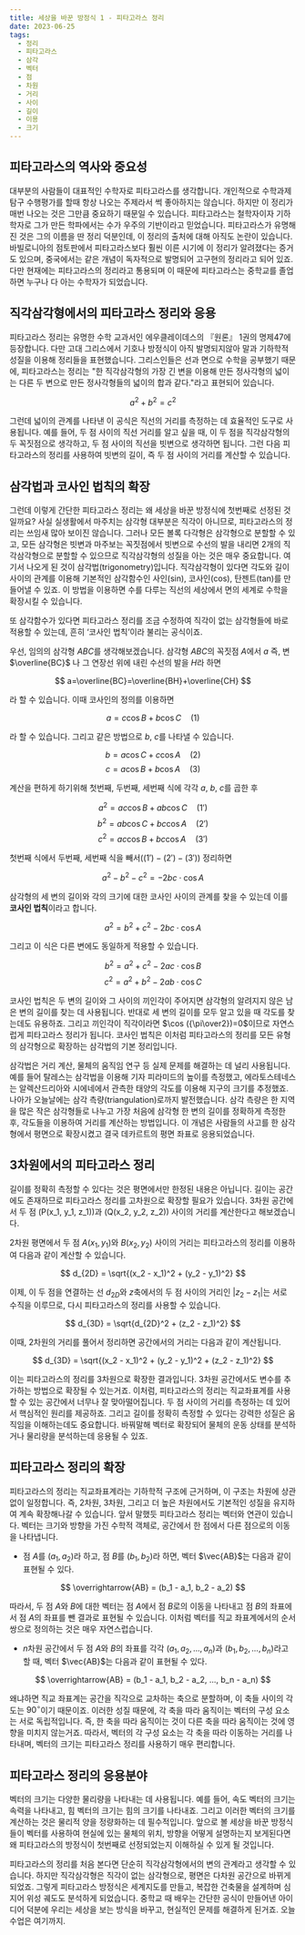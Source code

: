 ```yaml
---
title: 세상을 바꾼 방정식 1 - 피타고라스 정리
date: 2023-06-25
tags:
  - 정리
  - 피타고라스
  - 삼각
  - 벡터
  - 점
  - 차원
  - 거리
  - 사이
  - 길이
  - 이용
  - 크기
---
```

## 피타고라스의 역사와 중요성
대부분의 사람들이 대표적인 수학자로 피타고라스를 생각합니다. 개인적으로 수학과제탐구 수행평가를 할때 항상 나오는 주제라서 썩 좋아하지는 않습니다. 하지만 이 정리가 매번 나오는 것은 그만큼 중요하기 때문일 수 있습니다. 피타고라스는 철학자이자 기하학자로 그가 만든 학파에서는 수가 우주의 기반이라고 믿었습니다. 피타고라스가 유명해진 것은 그의 이름을 딴 정리 덕분인데, 이 정리의 출처에 대해 아직도 논란이 있습니다. 바빌로니아의 점토판에서 피타고라스보다 훨씬 이른 시기에 이 정리가 알려졌다는 증거도 있으며, 중국에서는 같은 개념이 독자적으로 발명되어 고구현의 정리라고 되어 있죠. 다만 현재에는 피타고라스의 정리라고 통용되며 이 때문에 피타고라스는 중학교를 졸업하면 누구나 다 아는 수학자가 되었습니다.

## 직각삼각형에서의 피타고라스 정리와 응용
피타고라스 정리는 유명한 수학 교과서인 에우클레이데스의 『원론』 1권의 명제47에 등장합니다. 다만 고대 그리스에서 기호나 방정식이 아직 발명되지않아 말과 기하학적 성질을 이용해 정리들을 표현했습니다. 그리스인들은 선과 면으로 수학을 공부했기 때문에, 피타고라스는 정리는 "한 직각삼각형의 가장 긴 변을 이용해 만든 정사각형의 넓이는 다른 두 변으로 만든 정사각형들의 넓이의 합과 같다."라고 표현되어 있습니다. 

$$
a^2+b^2=c^2
$$

그런데 넓이의 관계를 나타낸 이 공식은 직선의 거리를 측정하는 데 효율적인 도구로 사용됩니다. 예를 들어, 두 점 사이의 직선 거리를 알고 싶을 때, 이 두 점을 직각삼각형의 두 꼭짓점으로 생각하고, 두 점 사이의 직선을 빗변으로 생각하면 됩니다. 그런 다음 피타고라스의 정리를 사용하여 빗변의 길이, 즉 두 점 사이의 거리를 계산할 수 있습니다.

## 삼각법과 코사인 법칙의 확장
그런데 이렇게 간단한 피타고라스 정리는 왜 세상을 바꾼 방정식에 첫번째로 선정된 것일까요? 사실 실생활에서 마주치는 삼각형 대부분은 직각이 아니므로, 피타고라스의 정리는 쓰임새 많아 보이진 않습니다. 그러나 모든 볼록 다각형은 삼각형으로 분할할 수 있고, 모든 삼각형은 빗변과 마주보는 꼭짓점에서 빗변으로 수선의 발을 내리면 2개의 직각삼각형으로 분할할 수 있으므로 직각삼각형의 성질을 아는 것은 매우 중요합니다. 여기서 나오게 된 것이 삼각법(trigonometry)입니다. 직각삼각형이 있다면 각도와 길이사이의 관계를 이용해 기본적인 삼각함수인 사인(sin), 코사인(cos), 탄젠트(tan)를 만들어낼 수 있죠. 이 방법을 이용하면 수를 다루는 직선의 세상에서 면의 세계로 수학을 확장시킬 수 있습니다.

또 삼각함수가 있다면 피타고라스 정리를 조금 수정하여 직각이 없는 삼각형들에 바로 적용할 수 있는데, 흔히 ‘코사인 법칙’이라 불리는 공식이죠. 

우선, 임의의 삼각형 $ABC$를 생각해보겠습니다. 삼각형 $ABC$의 꼭짓점 $A$에서 $a$ 즉, 변$\overline{BC}$ 나 그 연장선 위에 내린 수선의 발을 $H$라 하면 

$$
a=\overline{BC}=\overline{BH}+\overline{CH}
$$

라 할 수 있습니다. 이때 코사인의 정의를 이용하면 

$$
a=c \cos B + b \cos C \quad (1)
$$

라 할 수 있습니다. 그리고 같은 방법으로 $b$, $c$를 나타낼 수 있습니다.

$$
b=a \cos C + c \cos A \quad (2)
$$
$$
c=a \cos B + b \cos A \quad (3)
$$

계산을 편하게 하기위해 첫번째, 두번째, 세번째 식에 각각 $a$, $b$, $c$를 곱한 후 

$$
a^2=ac \cos B + ab \cos C \quad (1')
$$
$$
b^2=ab \cos C + bc \cos A \quad (2')
$$
$$
c^2=ac \cos B + bc \cos A \quad (3')
$$

첫번째 식에서 두번째, 세번째 식을 빼서($(1')-(2')-(3')$) 정리하면 

$$
a^2-b^2-c^2=-2bc \cdot \cos A
$$

삼각형의 세 변의 길이와 각의 크기에 대한 코사인 사이의 관계를 찾을 수 있는데 이를 **코사인 법칙**이라고 합니다.

$$
a^2=b^2+c^2-2bc\cdot\cos A
$$

그리고 이 식은 다른 변에도 동일하게 적용할 수 있습니다.

$$
b^2=a^2+c^2-2ac\cdot\cos B
$$
$$
c^2=a^2+b^2-2ab\cdot\cos C
$$

코사인 법칙은 두 변의 길이와 그 사이의 끼인각이 주어지면 삼각형의 알려지지 않은 남은 변의 길이를 찾는 데 사용됩니다. 반대로 세 변의 길이를 모두 알고 있을 때 각도를 찾는데도 유용하죠. 그리고 끼인각이 직각이라면 $\cos ({\pi\over2})=0$이므로 자연스럽게 피타고라스 정리가 됩니다. 코사인 법칙은 이처럼 피타고라스의 정리를 모든 유형의 삼각형으로 확장하는 삼각법의 기본 정리입니다.

삼각법은 거리 계산, 물체의 움직임 연구 등 실제 문제를 해결하는 데 널리 사용됩니다. 예를 들어 탈레스는 삼각법을 이용해 기자 피라미드의 높이를 측정했고, 에라토스테네스는 알렉산드리아와 시에네에서 관측한 태양의 각도를 이용해 지구의 크기를 추정했죠. 나아가 오늘날에는 삼각 측량(triangulation)로까지 발전했습니다. 삼각 측량은 한 지역을 많은 작은 삼각형들로 나누고 가장 처음에 삼각형 한 변의 길이를 정확하게 측정한 후, 각도들을 이용하여 거리를 계산하는 방법입니다. 이 개념은 사람들의 사고를 한 삼각형에서 평면으로 확장시켰고 결국 데카르트의 평면 좌표로 응용되었습니다.

## 3차원에서의 피타고라스 정리
길이를 정확히 측정할 수 있다는 것은 평면에서만 한정된 내용은 아닙니다. 길이는 공간에도 존재하므로 피타고라스 정리를 고차원으로 확장할 필요가 있습니다. 3차원 공간에서 두 점 \(P(x_1, y_1, z_1)\)과 \(Q(x_2, y_2, z_2)\) 사이의 거리를 계산한다고 해보겠습니다.

2차원 평면에서 두 점 $A(x_1, y_1)$와 $B(x_2, y_2)$ 사이의 거리는 피타고라스의 정리를 이용하여 다음과 같이 계산할 수 있습니다.

$$
d_{2D} = \sqrt{(x_2 - x_1)^2 + (y_2 - y_1)^2}
$$

이제, 이 두 점을 연결하는 선 $d_{2D}$와 $z$축에서의 두 점 사이의 거리인 $\lvert z_2 - z_1  \rvert$는 서로 수직을 이루므로, 다시 피타고라스의 정리를 사용할 수 있습니다.

$$
d_{3D} = \sqrt{d_{2D}^2 + (z_2 - z_1)^2}
$$

이때, 2차원의 거리를 풀어서 정리하면 공간에서의 거리는 다음과 같이 계산됩니다.

$$
d_{3D} = \sqrt{(x_2 - x_1)^2 + (y_2 - y_1)^2 + (z_2 - z_1)^2}
$$

이는 피타고라스의 정리를 3차원으로 확장한 결과입니다. 3차원 공간에서도 변수를 추가하는 방법으로 확장될 수 있는거죠. 이처럼, 피타고라스의 정리는 직교좌표계를 사용할 수 있는 공간에서 너무나 잘 맞아떨어집니다. 두 점 사이의 거리를 측정하는 데 있어서 핵심적인 원리를 제공하죠. 그리고 길이를 정확히 측정할 수 있다는 강력한 성질은 움직임을 이해하는데도 중요합니다. 바꿔말해 벡터로 확장되어 물체의 운동 상태를 분석하거나 물리량을 분석하는데 응용될 수 있죠.

## 피타고라스 정리의 확장
피타고라스의 정리는 직교좌표계라는 기하학적 구조에 근거하며, 이 구조는 차원에 상관없이 일정합니다. 즉, 2차원, 3차원, 그리고 더 높은 차원에서도 기본적인 성질을 유지하여 계속 확장해나갈 수 있습니다. 앞서 말했듯 피타고라스 정리는 벡터와 연관이 있습니다. 벡터는 크기와 방향을 가진 수학적 객체로, 공간에서 한 점에서 다른 점으로의 이동을 나타냅니다. 

- 점 $A$를 $(a_1, a_2)$라 하고, 점 $B$를 $(b_1, b_2)$라 하면, 벡터 $\vec{AB}$는 다음과 같이 표현될 수 있다.

$$
\overrightarrow{AB} = (b_1 - a_1, b_2 - a_2)
$$

따라서, 두 점 $A$와 $B$에 대한 벡터는 점 $A$에서 점 $B$로의 이동을 나타내고 점 $B$의 좌표에서 점 $A$의 좌표를 뺀 결과로 표현될 수 있습니다. 이처럼 벡터를 직교 좌표계에서의 순서쌍으로 정의하는 것은 매우 자연스럽습니다. 

- $n$차원 공간에서 두 점 $A$와 $B$의 좌표를 각각 $(a_1, a_2, ..., a_n)$과 $(b_1, b_{2}, ..., b_{n})$라고 할 때, 벡터 $\vec{AB}$는 다음과 같이 표현될 수 있다.

$$
\overrightarrow{AB} = (b_1 - a_1, b_2 - a_2, ..., b_n - a_n)
$$

왜냐하면 직교 좌표계는 공간을 직각으로 교차하는 축으로 분할하며, 이 축들 사이의 각도는 $90^\circ$이기 때문이죠. 이러한 성질 때문에, 각 축을 따라 움직이는 벡터의 구성 요소는 서로 독립적입니다. 즉, 한 축을 따라 움직이는 것이 다른 축을 따라 움직이는 것에 영향을 미치지 않는거죠. 따라서, 벡터의 각 구성 요소는 각 축을 따라 이동하는 거리를 나타내며, 벡터의 크기는 피타고라스 정리를 사용하기 매우 편리합니다. 

## 피타고라스 정리의 응용분야
벡터의 크기는 다양한 물리량을 나타내는 데 사용됩니다. 예를 들어, 속도 벡터의 크기는 속력을 나타내고, 힘 벡터의 크기는 힘의 크기를 나타내죠. 그리고 이러한 벡터의 크기를 계산하는 것은 물리적 양을 정량화하는 데 필수적입니다. 앞으로 볼 세상을 바꾼 방정식들이 벡터를 사용하여 현실에 있는 물체의 위치, 방향을 어떻게 설명하는지 보게된다면 왜 피타고라스의 방정식이 첫번째로 선정되었는지 이해하실 수 있게 될 것입니다.

피타고라스의 정리를 처음 본다면 단순히 직각삼각형에서의 변의 관계라고 생각할 수 있습니다. 하지만 직각삼각형은 직각이 없는 삼각형으로, 평면은 다차원 공간으로 바뀌게 되었죠. 그렇게 피타고라스 방정식은 세계지도를 만들고, 복잡한 건축물을 설계하며 심지어 위성 궤도도 분석하게 되었습니다. 중학교 때 배우는 간단한 공식이 만들어낸 아이디어 덕분에 우리는 세상을 보는 방식을 바꾸고, 현실적인 문제를 해결하게 된거죠. 오늘 수업은 여기까지.
